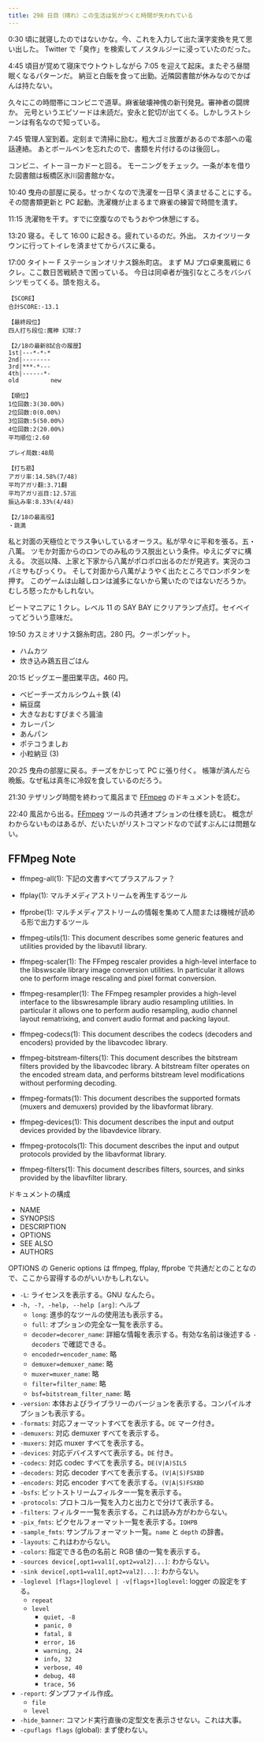 ```yaml
---
title: 298 日目（晴れ）この生活は気がつくと時間が失われている
---
```


0:30 頃に就寝したのではないかな。今、これを入力して出た漢字変換を見て思い出した。
Twitter で「臭作」を検索してノスタルジーに浸っていたのだった。

4:45 頃目が覚めて寝床でウトウトしながら 7:05 を迎えて起床。またぞろ昼間眠くなるパターンだ。
納豆と白飯を食って出勤。近隣図書館が休みなのでかばんは持たない。

久々にこの時間帯にコンビニで道草。麻雀破壊神傀の新刊発見。審神者の闘牌か。
元号というエピソードは未読だ。安永と鉈切が出てくる。しかしラストシーンは有名なので知っている。

7:45 管理人室到着。定刻まで清掃に励む。粗大ゴミ放置があるので本部への電話連絡。
あとボールペンを忘れたので、書類を片付けるのは後回し。

コンビニ、イトーヨーカドーと回る。
モーニングをチェック。一条が本を借りた図書館は板橋区氷川図書館かな。

10:40 曳舟の部屋に戻る。せっかくなので洗濯を一日早く済ませることにする。
その間書類更新と PC 起動。洗濯機が止まるまで麻雀の練習で時間を潰す。

11:15 洗濯物を干す。すでに空腹なのでもうおやつ休憩にする。

13:20 寝る。そして 16:00 に起きる。疲れているのだ。外出。
スカイツリータウンに行ってトイレを済ませてからバスに乗る。

17:00 タイトー F ステーションオリナス錦糸町店。
まず MJ プロ卓東風戦に 6 クレ。ここ数日苦戦続きで困っている。
今日は同卓者が強引なところをバシバシツモってくる。頭を抱える。

```text
【SCORE】
合計SCORE:-13.1

【最終段位】
四人打ち段位:魔神 幻球:7

【2/18の最新8試合の履歴】
1st|---*-*-*
2nd|--------
3rd|***-*---
4th|------*-
old         new

【順位】
1位回数:3(30.00%)
2位回数:0(0.00%)
3位回数:5(50.00%)
4位回数:2(20.00%)
平均順位:2.60

プレイ局数:48局

【打ち筋】
アガリ率:14.58%(7/48)
平均アガリ翻:3.71翻
平均アガリ巡目:12.57巡
振込み率:8.33%(4/48)

【2/18の最高役】
・跳満
```

私と対面の天極位とでラス争いしているオーラス。私が早々に平和を張る。五・八萬。
ツモか対面からのロンでのみ私のラス脱出という条件。ゆえにダマに構える。
次巡以降、上家と下家から八萬がポロポロ出るのだが見逃す。実況のコバミサもびっくり。
そして対面から八萬がようやく出たところでロンボタンを押す。
このゲームは山越しロンは滅多にないから驚いたのではないだろうか。むしろ怒ったかもしれない。

ビートマニアに 1 クレ。レベル 11 の SAY BAY にクリアランプ点灯。セイベイってどういう意味だ。

19:50 カスミオリナス錦糸町店。280 円。クーポンゲット。

* ハムカツ
* 炊き込み鶏五目ごはん

20:15 ビッグエー墨田業平店。460 円。

* ベビーチーズカルシウム＋鉄 (4)
* 絹豆腐
* 大きなおむすびまぐろ醤油
* カレーパン
* あんパン
* ポテコうましお
* 小粒納豆 (3)

20:25 曳舟の部屋に戻る。チーズをかじって PC に張り付く。
帳簿が済んだら晩飯。なぜ私は真冬に冷奴を食しているのだろう。

21:30 テザリング時間を終わって風呂まで [FFmpeg] のドキュメントを読む。

22:40 風呂から出る。[FFmpeg] ツールの共通オプションの仕様を読む。
概念がわからないものはあるが、だいたいがリストコマンドなので試すぶんには問題ない。

## FFMpeg Note

* ffmpeg-all(1): 下記の文書すべてプラスアルファ？

* ffplay(1): マルチメディアストリームを再生するツール
* ffprobe(1): マルチメディアストリームの情報を集めて人間または機械が読める形で出力するツール

* ffmpeg-utils(1): This document describes some generic features and utilities provided by the libavutil library.
* ffmpeg-scaler(1): The FFmpeg rescaler provides a high-level interface to the libswscale library image conversion utilities. In particular it allows one to
  perform image rescaling and pixel format conversion.
* ffmpeg-resampler(1): The FFmpeg resampler provides a high-level interface to the libswresample library audio resampling utilities. In particular it allows one
  to perform audio resampling, audio channel layout rematrixing, and convert audio format and packing layout.
* ffmpeg-codecs(1): This document describes the codecs (decoders and encoders) provided by the libavcodec library.
* ffmpeg-bitstream-filters(1): This document describes the bitstream filters provided by the libavcodec library.
  A bitstream filter operates on the encoded stream data, and performs bitstream level modifications without performing decoding.
* ffmpeg-formats(1): This document describes the supported formats (muxers and demuxers) provided by the libavformat library.
* ffmpeg-devices(1): This document describes the input and output devices provided by the libavdevice library.
* ffmpeg-protocols(1): This document describes the input and output protocols provided by the libavformat library.
* ffmpeg-filters(1): This document describes filters, sources, and sinks provided by the libavfilter library.

ドキュメントの構成

* NAME
* SYNOPSIS
* DESCRIPTION
* OPTIONS
* SEE ALSO
* AUTHORS

OPTIONS の Generic options は ffmpeg, ffplay, ffprobe で共通だとのことなので、ここから習得するのがいいかもしれない。

* `-L`: ライセンスを表示する。GNU なんたら。
* `-h, -?, -help, --help [arg]`: ヘルプ
  * `long`: 進歩的なツールの使用法も表示する。
  * `full`: オプションの完全な一覧を表示する。
  * `decoder=decorer_name`: 詳細な情報を表示する。有効な名前は後述する `-decoders` で確認できる。
  * `encodedr=encoder_name`: 略
  * `demuxer=demuxer_name`: 略
  * `muxer=muxer_name`: 略
  * `filter=filter_name`: 略
  * `bsf=bitstream_filter_name`: 略
* `-version`: 本体およびライブラリーのバージョンを表示する。コンパイルオプションも表示する。
* `-formats`: 対応フォーマットすべてを表示する。`DE` マーク付き。
* `-demuxers`: 対応 demuxer すべてを表示する。
* `-muxers`: 対応 muxer すべてを表示する。
* `-devices`: 対応デバイスすべて表示する。`DE` 付き。
* `-codecs`: 対応 codec すべてを表示する。`DE(V|A)SILS`
* `-decoders`: 対応 decoder すべてを表示する。`(V|A|S)FSXBD`
* `-encoders`: 対応 encoder すべてを表示する。`(V|A|S)FSXBD`
* `-bsfs`: ビットストリームフィルター一覧を表示する。
* `-protocols`: プロトコル一覧を入力と出力とで分けて表示する。
* `-filters`: フィルター一覧を表示する。これは読み方がわからない。
* `-pix_fmts`: ピクセルフォーマット一覧を表示する。`IOHPB`
* `-sample_fmts`: サンプルフォーマット一覧。`name` と `depth` の辞書。
* `-layouts`: これはわからない。
* `-colors`: 指定できる色の名前と RGB 値の一覧を表示する。
* `-sources device[,opt1=val1[,opt2=val2]...]`: わからない。
* `-sink device[,opt1=val1[,opt2=val2]...]`: わからない。
* `-loglevel [flags+]loglevel | -v[flags+]loglevel`: logger の設定をする。
  * `repeat`
  * `level`
    * `quiet, -8`
    * `panic, 0`
    * `fatal, 8`
    * `error, 16`
    * `warning, 24`
    * `info, 32`
    * `verbose, 40`
    * `debug, 48`
    * `trace, 56`
* `-report`: ダンプファイル作成。
  * `file`
  * `level`
* `-hide_banner`: コマンド実行直後の定型文を表示させない。これは大事。
* `-cpuflags flags` (global): まず使わない。

[FFmpeg]: <https://ffmpeg.org/ffmpeg.html>
